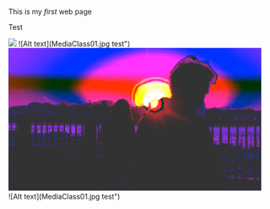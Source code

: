 <!DOCTYPE html>
<html>
<head>
    <title>My First Web Page</title>
</head>
<body>
    <p>This is my <em>first</em> web page<br></p>
    <p>Test</p>
    </picture>
    <img src="MediaClass01.jpg"> 
    ![Alt text](MediaClass01.jpg test")
      <img src="MediaClass02.jpg"> 
    ![Alt text](MediaClass01.jpg test")
</body>
</html>
